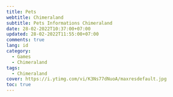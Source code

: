 ```yaml
---
title: Pets
webtitle: Chimeraland
subtitle: Pets Informations Chimeraland
date: 28-02-2022T10:37:00+07:00
updated: 28-02-2022T11:55:00+07:00
comments: true
lang: id
category:
  - Games
  - Chimeraland
tags:
  - Chimeraland
cover: https://i.ytimg.com/vi/K3Ns77dNuoA/maxresdefault.jpg
toc: true
---
```


<!-- include Pets/table.html -->
<script src='Pets/script.js'></script>
<link rel="stylesheet" href="Pets/style.css" />